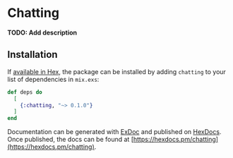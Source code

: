 # Chatting

**TODO: Add description**

## Installation

If [available in Hex](https://hex.pm/docs/publish), the package can be installed
by adding `chatting` to your list of dependencies in `mix.exs`:

```elixir
def deps do
  [
    {:chatting, "~> 0.1.0"}
  ]
end
```

Documentation can be generated with [ExDoc](https://github.com/elixir-lang/ex_doc)
and published on [HexDocs](https://hexdocs.pm). Once published, the docs can
be found at [https://hexdocs.pm/chatting](https://hexdocs.pm/chatting).

